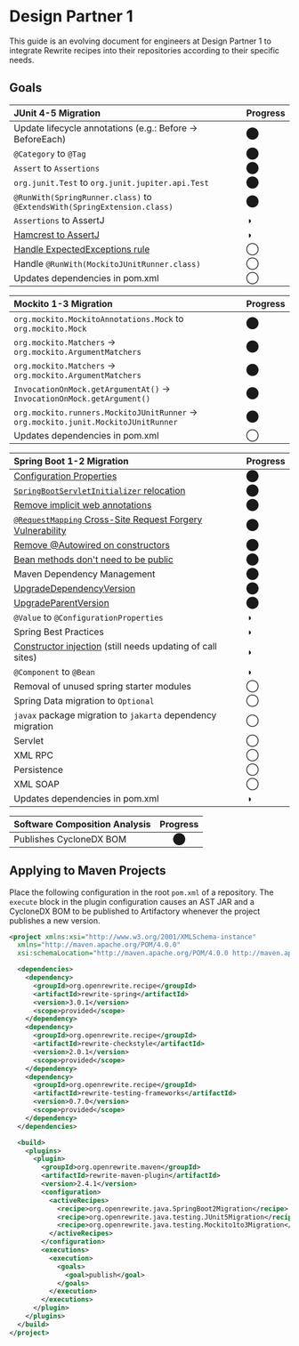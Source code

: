 # Design Partner 1

This guide is an evolving document for engineers at Design Partner 1 to integrate Rewrite recipes into their repositories according to their specific needs.

## Goals

| JUnit 4-5 Migration | Progress |
| :--- | :--- |
| Update lifecycle annotations (e.g.: Before -> BeforeEach)| ⬤ |
| `@Category` to `@Tag` | ⬤ |
| `Assert` to `Assertions` | ⬤ |
| `org.junit.Test` to `org.junit.jupiter.api.Test` | ⬤ |
| `@RunWith(SpringRunner.class)` to `@ExtendsWith(SpringExtension.class)` | ⬤ |
| `Assertions` to AssertJ | ◑ |
| [Hamcrest to AssertJ](https://github.com/openrewrite/rewrite-testing-frameworks/issues/8) | ◑ |
| [Handle ExpectedExceptions rule](https://github.com/openrewrite/rewrite-testing-frameworks/issues/9) | ◯ |
| Handle `@RunWith(MockitoJUnitRunner.class)` | ◯ |
| Updates dependencies in pom.xml | ◯ |

| Mockito 1-3 Migration | Progress |
| :--- | :--- |
| `org.mockito.MockitoAnnotations.Mock` to `org.mockito.Mock` | ⬤ |
| `org.mockito.Matchers` -> `org.mockito.ArgumentMatchers` | ⬤ |
| `org.mockito.Matchers` -> `org.mockito.ArgumentMatchers` | ⬤ |
| `InvocationOnMock.getArgumentAt()` -> `InvocationOnMock.getArgument()` | ⬤ |
| `org.mockito.runners.MockitoJUnitRunner` -> `org.mockito.junit.MockitoJUnitRunner` | ⬤ |
| Updates dependencies in pom.xml | ◯ |

| Spring Boot 1-2 Migration | Progress |
| :--- | :--- |
| [Configuration Properties](../java/spring/spring-boot-2-migration/springbootconfiguration.md) | ⬤ |
| [`SpringBootServletInitializer` relocation](../java/spring/spring-boot-2-migration/springbootservletinitializerpackage.md) | ⬤ |
| [Remove implicit web annotations](../java/spring/best-practices/implicitwebannotationnames.md) | ⬤ |
| [`@RequestMapping` Cross-Site Request Forgery Vulnerability](../java/spring/best-practices/norequestmappingannotation.md) | ⬤ |
| [Remove @Autowired on constructors](../java/spring/best-practices/noautowired.md) | ⬤ |
| [Bean methods don't need to be public](../java/spring/best-practices/beanmethodsnotpublic.md) | ⬤ |
| Maven Dependency Management | ⬤ |
| [UpgradeDependencyVersion](../maven/transforming-maven-poms/upgradedependencyversion.md) | ⬤ |
| [UpgradeParentVersion](../maven/transforming-maven-poms/upgradeparentversion.md) | ⬤ |
| `@Value` to `@ConfigurationProperties` | ◑ |
| Spring Best Practices | ◑ |
| [Constructor injection](../java/spring/best-practices/constructorinjection.md) \(still needs updating of call sites\) | ◑ |
| `@Component` to `@Bean` | ◑ |
| Removal of unused spring starter modules | ◯ |
| Spring Data migration to `Optional` | ◯ |
| `javax` package migration to `jakarta` dependency migration | ◯ |
| Servlet | ◯ |
| XML RPC | ◯ |
| Persistence | ◯ |
| XML SOAP | ◯ |
| Updates dependencies in pom.xml | ◑ |

| Software Composition Analysis | Progress |
| :--- | :---: |
| Publishes CycloneDX BOM | ⬤ |

## Applying to Maven Projects

Place the following configuration in the root `pom.xml` of a repository. The `execute` block in the plugin configuration causes an AST JAR and a CycloneDX BOM to be published to Artifactory whenever the project publishes a new version.

```xml
<project xmlns:xsi="http://www.w3.org/2001/XMLSchema-instance"
  xmlns="http://maven.apache.org/POM/4.0.0"
  xsi:schemaLocation="http://maven.apache.org/POM/4.0.0 http://maven.apache.org/maven-v4_0_0.xsd">

  <dependencies>
    <dependency>
      <groupId>org.openrewrite.recipe</groupId>
      <artifactId>rewrite-spring</artifactId>
      <version>3.0.1</version>
      <scope>provided</scope>
    </dependency>
    <dependency>
      <groupId>org.openrewrite.recipe</groupId>
      <artifactId>rewrite-checkstyle</artifactId>
      <version>2.0.1</version>
      <scope>provided</scope>
    </dependency>
    <dependency>
      <groupId>org.openrewrite.recipe</groupId>
      <artifactId>rewrite-testing-frameworks</artifactId>
      <version>0.7.0</version>
      <scope>provided</scope>
    </dependency>
  </dependencies>

  <build>
    <plugins>
      <plugin>
        <groupId>org.openrewrite.maven</groupId>
        <artifactId>rewrite-maven-plugin</artifactId>
        <version>2.4.1</version>
        <configuration>
          <activeRecipes>
            <recipe>org.openrewrite.java.SpringBoot2Migration</recipe>
            <recipe>org.openrewrite.java.testing.JUnit5Migration</recipe>
            <recipe>org.openrewrite.java.testing.Mockito1to3Migration</recipe>
          </activeRecipes>
        </configuration>
        <executions>
          <execution>
            <goals>
              <goal>publish</goal>
            </goals>
          </execution>
        </executions>
      </plugin>
    </plugins>
  </build>
</project>
```

